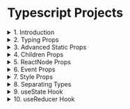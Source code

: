 # Typescript Projects

<details>
<summary>1. Introduction </summary>

# Create React app with Typescript

[https://github.com/omeatai/project-typescript-1/commit/3512502dd8ee771b1f7b5a4fe67a74b412cc8d7d](https://github.com/omeatai/project-typescript-1/commit/3512502dd8ee771b1f7b5a4fe67a74b412cc8d7d)

```ts
npx create-react-app app-1 --template typescript
```

# start app

```ts
cd app-1
npm start
```

# #END</details>

<details>
<summary>2. Typing Props </summary>

# Typing Props

[https://github.com/omeatai/project-typescript-1/commit/2eeb121a67a6f12e7d32a6a99b2cc1c79fed9e1e](https://github.com/omeatai/project-typescript-1/commit/2eeb121a67a6f12e7d32a6a99b2cc1c79fed9e1e)

<img width="1136" alt="image" src="https://github.com/omeatai/project-typescript-1/assets/32337103/8bb45e99-9a5d-4d2e-b83a-5a42ddee4e3e">
<img width="1136" alt="image" src="https://github.com/omeatai/project-typescript-1/assets/32337103/2c193a45-5ec8-4a7b-823e-ac7bb2f819d7">
<img width="1136" alt="image" src="https://github.com/omeatai/project-typescript-1/assets/32337103/3c166381-d792-4555-bf55-24f0bf4fdfd3">
<img width="1136" alt="image" src="https://github.com/omeatai/project-typescript-1/assets/32337103/38fe89a2-6808-4c5b-af72-5c9e9db7da0a">
<img width="1390" alt="image" src="https://github.com/omeatai/project-typescript-1/assets/32337103/b63ba4a0-574d-4bbf-a5f8-2b84f56cce61">

# #END</details>

<details>
<summary>3. Advanced Static Props </summary>

# Advanced Static Props

[https://github.com/omeatai/project-typescript-1/commit/bae0b2493f328c6c93d4dae779a3cf0b69941429](https://github.com/omeatai/project-typescript-1/commit/bae0b2493f328c6c93d4dae779a3cf0b69941429)

<img width="1136" alt="image" src="https://github.com/omeatai/project-typescript-1/assets/32337103/ce9f2e98-5c60-4d28-8d3a-ea0942e1c82d">
<img width="1136" alt="image" src="https://github.com/omeatai/project-typescript-1/assets/32337103/db046faa-e216-4b4e-9647-06960b182a1f">
<img width="1390" alt="image" src="https://github.com/omeatai/project-typescript-1/assets/32337103/c6b17abb-4c3a-424f-b546-4338a8406277">

# #END</details>

<details>
<summary>4. Children Props </summary>

# Children Props

[https://github.com/omeatai/project-typescript-1/commit/231720b37a56ec34ba840e040763f90ee7034a55](https://github.com/omeatai/project-typescript-1/commit/231720b37a56ec34ba840e040763f90ee7034a55)

<img width="1136" alt="image" src="https://github.com/omeatai/project-typescript-1/assets/32337103/6cd788b7-78bc-40fb-bfa7-2c2bd64e0e7b">
<img width="1136" alt="image" src="https://github.com/omeatai/project-typescript-1/assets/32337103/f8c71fbc-3251-4a26-94c3-368177fdcd66">
<img width="1390" alt="image" src="https://github.com/omeatai/project-typescript-1/assets/32337103/e9dbee37-00ff-4abf-8556-790bcaf674d6">

# #END</details>

<details>
<summary>5. ReactNode Props </summary>

# ReactNode Props

[https://github.com/omeatai/project-typescript-1/commit/1e5658bc653c79271f705854ececec29f0e7c5a7](https://github.com/omeatai/project-typescript-1/commit/1e5658bc653c79271f705854ececec29f0e7c5a7)

<img width="1136" alt="image" src="https://github.com/omeatai/project-typescript-1/assets/32337103/ac69c900-642a-448d-a0ba-8d81a3e56ea8">
<img width="1136" alt="image" src="https://github.com/omeatai/project-typescript-1/assets/32337103/e9f9ad3b-ac8a-4071-90a8-f821c984813a">
<img width="1390" alt="image" src="https://github.com/omeatai/project-typescript-1/assets/32337103/d1f23f9d-41b4-43fa-9745-7d6ffb8b45d9">

# #END</details>

<details>
<summary>6. Event Props </summary>

# Event Props

[https://github.com/omeatai/project-typescript-1/commit/da80eec7f0515480c6a6fd8db942407104f491fa](https://github.com/omeatai/project-typescript-1/commit/da80eec7f0515480c6a6fd8db942407104f491fa)

<img width="1136" alt="image" src="https://github.com/omeatai/project-typescript-1/assets/32337103/defe6b2a-2c39-4185-980a-54b2637a71fb">
<img width="1136" alt="image" src="https://github.com/omeatai/project-typescript-1/assets/32337103/3c36ae4c-d2bd-4375-b457-29d9e90b247a">
<img width="1136" alt="image" src="https://github.com/omeatai/project-typescript-1/assets/32337103/e43460b0-f4e9-4422-a191-473a1f791cfc">
<img width="1390" alt="image" src="https://github.com/omeatai/project-typescript-1/assets/32337103/4e32a18b-4e40-448c-8c28-836397a8c160">

# #END</details>

<details>
<summary>7. Style Props </summary>

# Style Props

[https://github.com/omeatai/project-typescript-src/commit/2f7daf0e608488c33092ea5d378069ca15dcb20d](https://github.com/omeatai/project-typescript-src/commit/2f7daf0e608488c33092ea5d378069ca15dcb20d)

<img width="1136" alt="image" src="https://github.com/omeatai/project-typescript-src/assets/32337103/e3dfff0c-50a6-45e8-abb4-ae6a39de976d">
<img width="1136" alt="image" src="https://github.com/omeatai/project-typescript-src/assets/32337103/237c8f2f-94e8-4a23-9017-6ffedd74c86d">
<img width="1468" alt="image" src="https://github.com/omeatai/project-typescript-src/assets/32337103/fc850ea1-6124-4679-841e-e69e0dbb055e">

# #END</details>

<details>
<summary>8. Separating Types </summary>

# Separating Types

https://github.com/omeatai/project-typescript-src/commit/8ad222f254bb898dda68cfaafe06f4489bd29fed

<img width="1065" alt="image" src="https://github.com/omeatai/project-typescript-src/assets/32337103/95337540-20a1-46d6-b2ea-076ab7e8b8e6">
<img width="1065" alt="image" src="https://github.com/omeatai/project-typescript-src/assets/32337103/389e5c8d-bfc6-46f6-8d32-90e641f4ba2c">
<img width="1065" alt="image" src="https://github.com/omeatai/project-typescript-src/assets/32337103/49e027d6-e223-47c4-9be4-0125408dbcaf">
<img width="1065" alt="image" src="https://github.com/omeatai/project-typescript-src/assets/32337103/11e4d34c-800c-4dda-bf24-f0590cb9fcc7">
<img width="1065" alt="image" src="https://github.com/omeatai/project-typescript-src/assets/32337103/8f3a1f8b-340d-4f68-8f33-78e30769a2e8">

# #END</details>

<details>
<summary>9. useState Hook </summary>

# useState Hook

[https://github.com/omeatai/project-typescript-src/commit/2c78af9b23aa7f5847815680643c4f8972a83508](https://github.com/omeatai/project-typescript-src/commit/2c78af9b23aa7f5847815680643c4f8972a83508)

<img width="1065" alt="image" src="https://github.com/omeatai/project-typescript-src/assets/32337103/bddb6e8d-545a-4879-9fac-025c5b1c5faf">
<img width="1065" alt="image" src="https://github.com/omeatai/project-typescript-src/assets/32337103/acd9fbc2-01a8-4606-ad4e-1fb137c84243">

# #END</details>

<details>
<summary>10. useReducer Hook </summary>

# useReducer Hook

```ts

```

```ts

```

```ts

```

```ts

```

```ts

```

```ts

```

```ts

```

```ts

```

```ts

```

```ts

```

```ts

```

```ts

```

```ts

```

```ts

```

```ts

```

```ts

```

```ts

```

```ts

```

```ts

```

```ts

```

```ts

```

```ts

```

</details>
